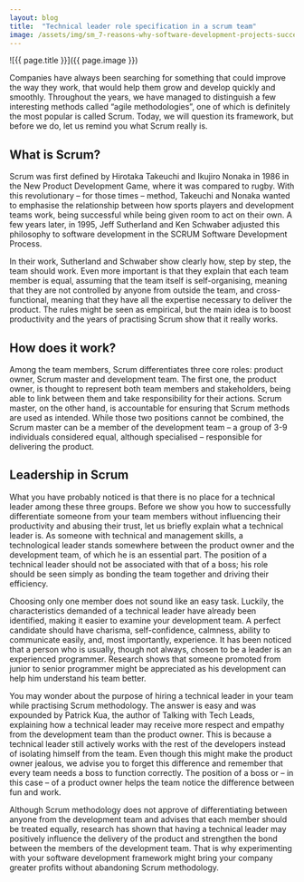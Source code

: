```yaml
---
layout: blog
title:  "Technical leader role specification in a scrum team"
image: /assets/img/sm_7-reasons-why-software-development-projects-succeed-1.jpg
---
```


![{{ page.title }}]({{ page.image }})

Companies have always been searching for something that could improve the way they work, that would help them grow and develop quickly and smoothly. Throughout the years, we have managed to distinguish a few interesting methods called “agile methodologies”, one of which is definitely the most popular is called Scrum. Today, we will question its framework, but before we do, let us remind you what Scrum really is.
 
## What is Scrum?
Scrum was first defined by Hirotaka Takeuchi and Ikujiro Nonaka in 1986 in the New Product Development Game, where it was compared to rugby. With this revolutionary – for those times – method, Takeuchi and Nonaka wanted to emphasise the relationship between how sports players and development teams work, being successful while being given room to act on their own. A few years later, in 1995, Jeff Sutherland and Ken Schwaber adjusted this philosophy to software development in the SCRUM Software Development Process.

In their work, Sutherland and Schwaber show clearly how, step by step, the team should work. Even more important is that they explain that each team member is equal, assuming that the team itself is self-organising, meaning that they are not controlled by anyone from outside the team, and cross-functional, meaning that they have all the expertise necessary to deliver the product. The rules might be seen as empirical, but the main idea is to boost productivity and the years of practising Scrum show that it really works.
 
## How does it work?
Among the team members, Scrum differentiates three core roles: product owner, Scrum master and development team. The first one, the product owner, is thought to represent both team members and stakeholders, being able to link between them and take responsibility for their actions. Scrum master, on the other hand, is accountable for ensuring that Scrum methods are used as intended. While those two positions cannot be combined, the Scrum master can be a member of the development team – a group of 3-9 individuals considered equal, although specialised – responsible for delivering the product.
 
## Leadership in Scrum
What you have probably noticed is that there is no place for a technical leader among these three groups. Before we show you how to successfully differentiate someone from your team members without influencing their productivity and abusing their trust, let us briefly explain what a technical leader is. As someone with technical and management skills, a technological leader stands somewhere between the product owner and the development team, of which he is an essential part. The position of a technical leader should not be associated with that of a boss; his role should be seen simply as bonding the team together and driving their efficiency.

Choosing only one member does not sound like an easy task. Luckily, the characteristics demanded of a technical leader have already been identified, making it easier to examine your development team. A perfect candidate should have charisma, self-confidence, calmness, ability to communicate easily, and, most importantly, experience. It has been noticed that a person who is usually, though not always, chosen to be a leader is an experienced programmer. Research shows that someone promoted from junior to senior programmer might be appreciated as his development can help him understand his team better.

You may wonder about the purpose of hiring a technical leader in your team while practising Scrum methodology. The answer is easy and was expounded by Patrick Kua, the author of Talking with Tech Leads, explaining how a technical leader may receive more respect and empathy from the development team than the product owner. This is because a technical leader still actively works with the rest of the developers instead of isolating himself from the team. Even though this might make the product owner jealous, we advise you to forget this difference and remember that every team needs a boss to function correctly. The position of a boss or – in this case – of a product owner helps the team notice the difference between fun and work.

Although Scrum methodology does not approve of differentiating between anyone from the development team and advises that each member should be treated equally, research has shown that having a technical leader may positively influence the delivery of the product and strengthen the bond between the members of the development team. That is why experimenting with your software development framework might bring your company greater profits without abandoning Scrum methodology.

